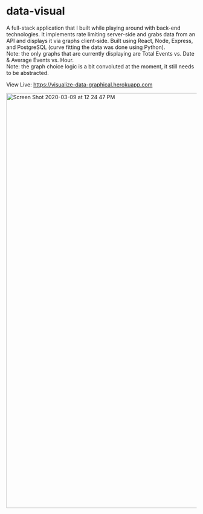 # data-visual

A full-stack application that I built while playing around with back-end technologies. It implements rate limiting server-side and grabs data from an API and displays it via graphs client-side. Built using React, Node, Express, and PostgreSQL
(curve fitting the data was done using Python).\
Note: the only graphs that are currently displaying are Total Events vs. Date & Average Events vs. Hour.\
Note: the graph choice logic is a bit convoluted at the moment, it still needs to be abstracted.

View Live: https://visualize-data-graphical.herokuapp.com

<img width="1098" alt="Screen Shot 2020-03-09 at 12 24 47 PM" src="https://user-images.githubusercontent.com/48597469/76236118-95befd80-6202-11ea-81cd-af9cf9163621.png">
